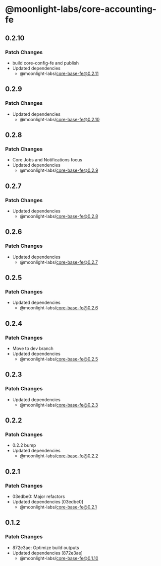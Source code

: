 # @moonlight-labs/core-accounting-fe

## 0.2.10

### Patch Changes

- build core-config-fe and publish
- Updated dependencies
  - @moonlight-labs/core-base-fe@0.2.11

## 0.2.9

### Patch Changes

- Updated dependencies
  - @moonlight-labs/core-base-fe@0.2.10

## 0.2.8

### Patch Changes

- Core Jobs and Notifications focus
- Updated dependencies
  - @moonlight-labs/core-base-fe@0.2.9

## 0.2.7

### Patch Changes

- Updated dependencies
  - @moonlight-labs/core-base-fe@0.2.8

## 0.2.6

### Patch Changes

- Updated dependencies
  - @moonlight-labs/core-base-fe@0.2.7

## 0.2.5

### Patch Changes

- Updated dependencies
  - @moonlight-labs/core-base-fe@0.2.6

## 0.2.4

### Patch Changes

- Move to dev branch
- Updated dependencies
  - @moonlight-labs/core-base-fe@0.2.5

## 0.2.3

### Patch Changes

- Updated dependencies
  - @moonlight-labs/core-base-fe@0.2.3

## 0.2.2

### Patch Changes

- 0.2.2 bump
- Updated dependencies
  - @moonlight-labs/core-base-fe@0.2.2

## 0.2.1

### Patch Changes

- 03edbe0: Major refactors
- Updated dependencies [03edbe0]
  - @moonlight-labs/core-base-fe@0.2.1

## 0.1.2

### Patch Changes

- 872e3ae: Optimize build outputs
- Updated dependencies [872e3ae]
  - @moonlight-labs/core-base-fe@0.1.10
